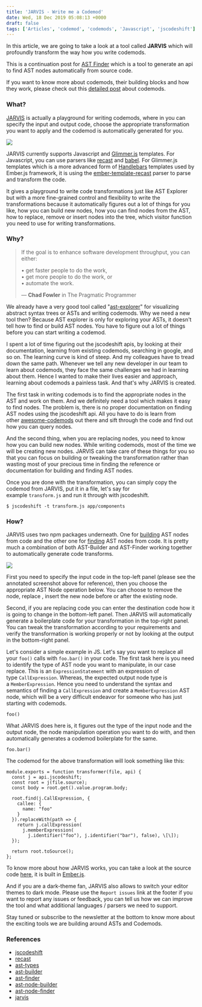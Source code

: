 ```yaml
---
title: 'JARVIS - Write me a Codemod'
date: Wed, 18 Dec 2019 05:08:13 +0000
draft: false
tags: ['Articles', 'codemod', 'codemods', 'Javascript', 'jscodeshift']
---
```


In this article, we are going to take a look at a tool called **JARVIS** which will profoundly transform the way how you write codemods.

This is a continuation post for [AST Finder](/2019/12/ast-finder-finding-ast-nodes-from-code/) which is a tool to generate an api to find AST nodes automatically from source code.

If you want to know more about codemods, their building blocks and how they work, please check out this [detailed post](/2019/03/codemods-the-new-age-saviors-for-js-developers/) about codemods.

### What?

[JARVIS](https://rajasegar.github.io/jarvis/) is actually a playground for writing codemods, where in you can specify the input and output code, choose the appropriate transformation you want to apply and the codemod is automatically generated for you.

![](/wp-content/uploads/2019/12/jarvis-annotated.jpg)

JARVIS currently supports Javascript and [Glimmer.js](https://glimmerjs.com) templates. For Javascript, you can use parsers like [recast](https://github.com/benjamn/recast) and [babel](https://babeljs.io). For Glimmer.js templates which is a more advanced form of [Handlebars](https://handlebarsjs.com/) templates used by Ember.js framework, it is using the [ember-template-recast](https://github.com/ember-template-lint/ember-template-recast) parser to parse and transform the code.

It gives a playground to write code transformations just like AST Explorer but with a more fine-grained control and flexibility to write the transformations because it automatically figures out a lot of things for you like, how you can build new nodes, how you can find nodes from the AST, how to replace, remove or insert nodes into the tree, which visitor function you need to use for writing transformations.

### Why?

> If the goal is to enhance software development throughput, you can either:
> 
> • get faster people to do the work,  
> • get more people to do the work, or  
> • automate the work.
> 
> ― **Chad Fowler** in The Pragmatic Programmer

We already have a very good tool called "[ast-explorer](https://astexplorer.net/)" for visualizing abstract syntax trees or ASTs and writing codemods. Why we need a new tool then? Because AST explorer is only for exploring your ASTs, it doesn't tell how to find or build AST nodes. You have to figure out a lot of things before you can start writing a codemod.

I spent a lot of time figuring out the jscodeshift apis, by looking at their documentation, learning from existing codemods, searching in google, and so on. The learning curve is kind of steep. And my colleagues have to tread down the same path. Whenever we tell any new developer in our team to learn about codemods, they face the same challenges we had in learning about them. Hence I wanted to make their lives easier and approach, learning about codemods a painless task. And that's why JARVIS is created.

The first task in writing codemods is to find the appropriate nodes in the AST and work on them. And we definitely need a tool which makes it easy to find nodes. The problem is, there is no proper documentation on finding AST nodes using the jscodeshift api. All you have to do is learn from other [awesome-codemods](https://github.com/rajasegar/awesome-codemods) out there and sift through the code and find out how you can query nodes.

And the second thing, when you are replacing nodes, you need to know how you can build new nodes. While writing codemods, most of the time we will be creating new nodes. JARVIS can take care of these things for you so that you can focus on building or tweaking the transformation rather than wasting most of your precious time in finding the reference or documentation for building and finding AST nodes.

Once you are done with the transformation, you can simply copy the codemod from JARVIS, put it in a file, let's say for example `transform.js` and run it through with jscodeshift.

```
$ jscodeshift -t transform.js app/components

```

### How?

JARVIS uses two npm packages underneath. One for [building](https://github.com/rajasegar/ast-node-finder) AST nodes from code and the other one for [finding](https://github.com/rajasegar/ast-node-finder) AST nodes from code. It is pretty much a combination of both AST-Builder and AST-Finder working together to automatically generate code transforms.

![](/wp-content/uploads/2019/12/jarvis-arch.png)

First you need to specify the input code in the top-left panel (please see the annotated screenshot above for reference), then you choose the appropriate AST Node operation below. You can choose to remove the node, replace , insert the new node before or after the existing node.

Second, if you are replacing code you can enter the destination code how it is going to change in the bottom-left panel. Then JARVIS will automatically generate a boilerplate code for your transformation in the top-right panel. You can tweak the transformation according to your requirements and verify the transformation is working properly or not by looking at the output in the bottom-right panel.

Let's consider a simple example in JS. Let's say you want to replace all your `foo()` calls with `foo.bar()` in your code. The first task here is you need to identify the type of AST node you want to manipulate, in our case replace. This is an `ExpressionStatement` with an expression of type `CallExpression`. Whereas, the expected output node type is a `MemberExpression`. Hence you need to understand the syntax and semantics of finding a `CallExpression` and create a `MemberExpression` AST node, which will be a very difficult endeavor for someone who has just starting with codemods.

```
foo()

```

What JARVIS does here is, it figures out the type of the input node and the output node, the node manipulation operation you want to do with, and then automatically generates a codemod boilerplate for the same.

```
foo.bar()

```

The codemod for the above transformation will look something like this:

```
module.exports = function transformer(file, api) {
  const j = api.jscodeshift;
  const root = j(file.source);
  const body = root.get().value.program.body;

  root.find(j.CallExpression, {
    callee: {
      name: "foo"
    }
  }).replaceWith(path => {
    return j.callExpression(
      j.memberExpression(
        j.identifier("foo"), j.identifier("bar"), false), \[\]);
  });

  return root.toSource();
};
```

To know more about how JARVIS works, you can take a look at the source code [here](https://github.com/rajasegar/jarvis), it is built in [Ember.js](https://emberjs.com/).

And if you are a dark-theme fan, JARVIS also allows to switch your editor themes to dark mode. Please use the `Report issues` link at the footer if you want to report any issues or feedback, you can tell us how we can improve the tool and what additional languages / parsers we need to support.

Stay tuned or subscribe to the newsletter at the bottom to know more about the exciting tools we are building around ASTs and Codemods.

### References

*   [jscodeshift](https://github.com/facebook/jscodeshift)
*   [recast](https://github.com/benjamn/recast)
*   [ast-types](https://github.com/benjamn/ast-types)
*   [ast-builder](https://rajasegar.github.io/ast-builder/)
*   [ast-finder](https://rajasegar.github.io/ast-finder/)
*   [ast-node-builder](https://github.com/rajasegar/ast-node-builder)
*   [ast-node-finder](https://github.com/rajasegar/ast-node-finder)
*   [jarvis](https://github.com/rajasegar/jarvis)
